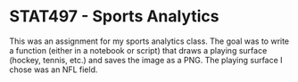 # STAT497 - Sports Analytics
This was an assignment for my sports analytics class.
The goal was to write a function (either in a notebook or script) that draws a playing surface (hockey, tennis, etc.) and saves the image as a PNG. The playing surface I chose was an NFL field.
